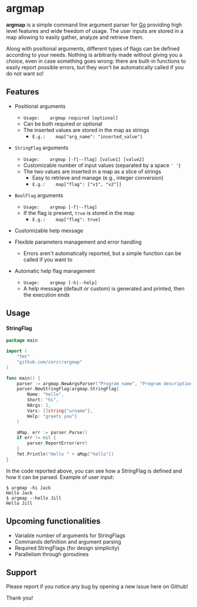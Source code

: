 # argmap
**argmap** is a simple command line argument parser for [Go](https://golang.org) providing high level features and wide freedom of usage. The user inputs are stored in a map allowing to easily gather, analyze and retrieve them.

Along with positional arguments, different types of flags can be defined according to your needs. Nothing is arbitrarily made without giving you a choice, even in case something goes wrong: there are built-in functions to easily report possible errors, but they won't be automatically called if you do not want so!



## Features

- Positional arguments
  - ```Usage:    argmap required [optional]```
  - Can be both required or optional
  - The inserted values are stored in the map as strings
    - ```E.g.:    map["arg_name": "inserted_value"]```

- `StringFlag`  arguments
  - ```Usage:    argmap [-f|--flag] [value1] [value2]```
  - Customizable number of input values (separated by a space `' '`)
  - The two values are inserted in a map as a slice of strings
    - Easy to retrieve and manage (e.g., integer conversion)
    - ```E.g.:    map["flag": ["v1", "v2"]]```

- `BoolFlag`  arguments
  - ```Usage:    argmap [-f|--flag]```
  - If the flag is present, `true` is stored in the map
    - ```E.g.:    map["flag": true]```

- Customizable help message
- Flexible parameters management and error handling
  - Errors aren't automatically reported, but a simple function can be called if you want to
- Automatic help flag management
  - ```Usage:    argmap [-h|--help]```
  - A help message (default or custom) is generated and printed, then the execution ends



## Usage

#### StringFlag

```go
package main

import (
	"fmt"
	"github.com/zorzr/argmap"
)

func main() {
	parser := argmap.NewArgsParser("Program name", "Program description")
	parser.NewStringFlag(argmap.StringFlag{
		Name: "hello",
		Short: "hi",
		NArgs: 1,
		Vars: []string{"urname"},
		Help: "greets you"}
	)

	aMap, err := parser.Parse()
	if err != nil {
		parser.ReportError(err)
	}
	fmt.Println("Hello " + aMap["hello"])
}
```

In the code reported above, you can see how a StringFlag is defined and how it can be parsed. Example of user input:

```
$ argmap -hi Jack
Hello Jack
$ argmap --hello Jill
Hello Jill
```



## Upcoming functionalities

- Variable number of arguments for StringFlags
- Commands definition and argument parsing
- Required StringFlags (for design simplicity)
- Parallelism through goroutines



## Support

Please report if you notice any bug by opening a new issue here on Github!

Thank you!
